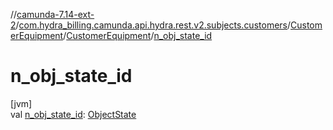//[camunda-7.14-ext-2](../../../../index.md)/[com.hydra_billing.camunda.api.hydra.rest.v2.subjects.customers](../../index.md)/[CustomerEquipment](../index.md)/[CustomerEquipment](index.md)/[n_obj_state_id](n_obj_state_id.md)

# n_obj_state_id

[jvm]\
val [n_obj_state_id](n_obj_state_id.md): [ObjectState](../../../com.hydra_billing.camunda.api.hydra.common_types/-object-state/index.md)
